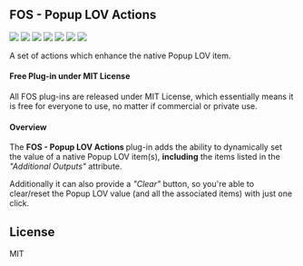 ## FOS - Popup LOV Actions

![](https://img.shields.io/badge/Plug--in_Type-Dynamic_Action-orange.svg) ![](https://img.shields.io/badge/APEX-19.2-success.svg) ![](https://img.shields.io/badge/APEX-20.1-success.svg) ![](https://img.shields.io/badge/APEX-20.2-success.svg) ![](https://img.shields.io/badge/APEX-21.1-success.svg) ![](https://img.shields.io/badge/APEX-21.2-success.svg) ![](https://img.shields.io/badge/APEX-22.1-success.svg)

A set of actions which enhance the native Popup LOV item.
<h4>Free Plug-in under MIT License</h4>
<p>
All FOS plug-ins are released under MIT License, which essentially means it is free for everyone to use, no matter if commercial or private use.
</p>
<h4>Overview</h4>
<p>The <strong>FOS - Popup LOV Actions </strong> plug-in adds the ability to dynamically set the value of a native Popup LOV item(s), <strong>including</strong> the items listed in the <i>"Additional Outputs"</i> attribute.</p>
<p>Additionally it can also provide a <i>"Clear"</i> button, so you're able to clear/reset the Popup LOV value (and all the associated items) with just one click.</p>

## License

MIT

